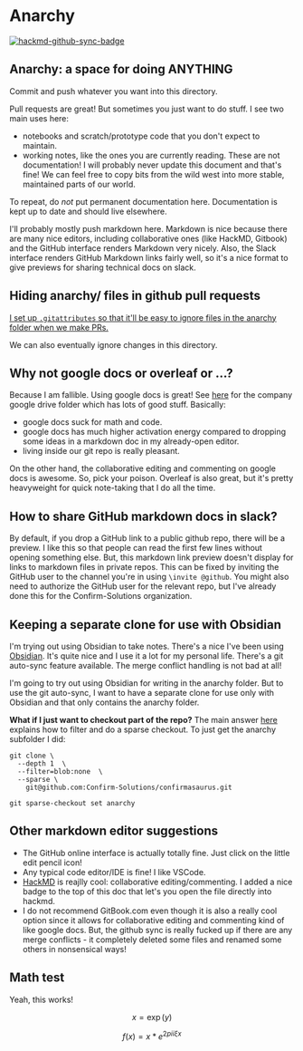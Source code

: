 # Anarchy

[![hackmd-github-sync-badge](https://hackmd.io/HslnB140Sai5C-HMS6uJIQ/badge)](https://hackmd.io/HslnB140Sai5C-HMS6uJIQ)

## Anarchy: a space for doing ANYTHING

Commit and push whatever you want into this directory.

Pull requests are great! But sometimes you just want to do stuff. I see two main uses here:

- notebooks and scratch/prototype code that you don't expect to maintain.
- working notes, like the ones you are currently reading. These are not documentation! I will probably never update this document and that's fine! We can feel free to copy bits from the wild west into more stable, maintained parts of our world.

To repeat, do *not* put permanent documentation here. Documentation is kept up to date and should live elsewhere.

I'll probably mostly push markdown here. Markdown is nice because there are many nice editors, including collaborative ones (like HackMD, Gitbook) and the GitHub interface renders Markdown very nicely. Also, the Slack interface renders GitHub Markdown links fairly well, so it's a nice format to give previews for sharing technical docs on slack.

## Hiding anarchy/ files in github pull requests

[I set up `.gitattributes` so that it'll be easy to ignore files in the anarchy folder when we make PRs.](https://stackoverflow.com/questions/20120478/ignoring-specific-files-file-types-or-folders-in-a-pull-request-diff/54235094)

We can also eventually ignore changes in this directory.

## Why not google docs or overleaf or ...?

Because I am fallible. Using google docs is great! See [here](https://drive.google.com/drive/u/0/folders/1GMlPXNFFXWg-NvYmo8UvNZfJhU54kObx) for the company google drive folder which has lots of good stuff. Basically:
- google docs suck for math and code.
- google docs has much higher activation energy compared to dropping some ideas in a markdown doc in my already-open editor.
- living inside our git repo is really pleasant.

On the other hand, the collaborative editing and commenting on google docs is awesome. So, pick your poison.
Overleaf is also great, but it's pretty heavyweight for quick note-taking that I do all the time.

## How to share GitHub markdown docs in slack?

By default, if you drop a GitHub link to a public github repo, there will be a preview. I like this so that people can read the first few lines without opening something else. But, this markdown link preview doesn't display for links to markdown files in private repos. This can be fixed by inviting the GitHub user to the channel you're in using `\invite @github`. You might also need to authorize the GitHub user for the relevant repo, but I've already done this for the Confirm-Solutions organization.

## Keeping a separate clone for use with Obsidian

I'm trying out using Obsidian to take notes. There's a nice 
I've been using [Obsidian](https://obsidian.md). It's quite nice and I use it a lot for my personal life. There's a git auto-sync feature available. The merge conflict handling is not bad at all!

I'm going to try out using Obsidian for writing in the anarchy folder. But to use the git auto-sync, I want to have a separate clone for use only with Obsidian and that only contains the anarchy folder. 

**What if I just want to checkout part of the repo?**
The main answer [here](https://stackoverflow.com/a/13738951/3817027) explains how to filter and do a sparse checkout. To just get the anarchy subfolder I did:
```
git clone \
  --depth 1  \
  --filter=blob:none  \
  --sparse \
    git@github.com:Confirm-Solutions/confirmasaurus.git

git sparse-checkout set anarchy
```

## Other markdown editor suggestions

- The GitHub online interface is actually totally fine. Just click on the little edit pencil icon!
- Any typical code editor/IDE is fine! I like VSCode. 
- [HackMD](hackmd.io) is reajlly cool: collaborative editing/commenting. I added a nice badge to the top of this doc that let's you open the file directly into hackmd.
- I do not recommend GitBook.com even though it is also a really cool option since it allows for collaborative editing and commenting kind of like google docs. But, the github sync is really fucked up if there are any merge conflicts - it completely deleted some files and renamed some others in nonsensical ways!

## Math test

Yeah, this works!

$$x = \exp(y)$$

$$
f(x) = x * e^{2 pi i \xi x}
$$
